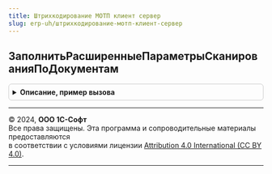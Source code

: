 ```yaml
---
title: Штрихкодирование МОТП клиент сервер
slug: erp-uh/штрихкодирование-мотп-клиент-сервер
---
```



## ЗаполнитьРасширенныеПараметрыСканированияПоДокументам
<details style="margin: 1em 0; padding: 0.5em; border: 1px solid #ccc; border-radius: 6px;">

<summary style="font-weight: bold; cursor: pointer;">Описание, пример вызова</summary>

```bsl

Процедура ЗаполнитьРасширенныеПараметрыСканированияПоДокументам(Контекст, ПараметрыСканирования, ФормаВыбора, ПараметрыРежимаИсправленияОшибок) Экспорт
```

Пример вызова
```bsl
ШтрихкодированиеМОТПКлиентСервер.ЗаполнитьРасширенныеПараметрыСканированияПоДокументам(Контекст, ПараметрыСканирования, ФормаВыбора, ПараметрыРежимаИсправленияОшибок) 
```
</details>

---

© 2024, **ООО 1С-Софт**  
Все права защищены. Эта программа и сопроводительные материалы предоставляются  
в соответствии с условиями лицензии [Attribution 4.0 International (CC BY 4.0)](https://creativecommons.org/licenses/by/4.0/legalcode).

---
